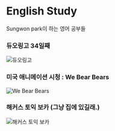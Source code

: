 # English Study
Sungwon park이 하는 영어 공부들

### 듀오링고 34일째
![듀오링고](http://techholic.co.kr/wp-content/uploads/2014/05/duolingo_140529_2.jpg)

### 미국 애니메이션 시청 : We Bear Bears 
![We Bear Bears](https://i.ytimg.com/vi/g5goG7HPv58/maxresdefault.jpg)

### 해커스 토익 보카 (그냥 집에 있길래.)
![해커스 토익 보카](http://hackers.gscdn.com/hackers/images/S_Toeic/toeic_info/voca_game/voca_new/img_toeicvoca.png)
